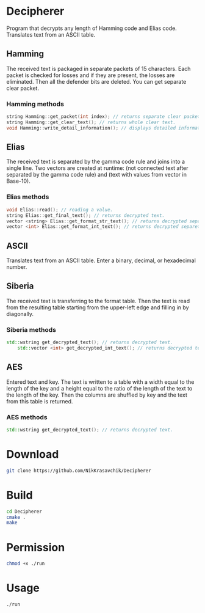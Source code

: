 # Decipherer
Program that decrypts any length of Hamming code and Elias code. Translates text from an ASCII table.

## Hamming
The received text is packaged in separate packets of 15 characters. Each packet is checked for losses and if they are present, the losses are eliminated. Then all the defender bits are deleted. You can get separate clear packet.

### Hamming methods
```c++
string Hamming::get_packet(int index); // returns separate clear packet.
string Hamming::get_clear_text(); // returns whole clear text.
void Hamming::write_detail_information(); // displays detailed information about each package.
```

## Elias
The received text is separated by the gamma code rule and joins into a single line. 
Two vectors are created at runtime: <string> (not connected text after separated by the gamma code rule) and <int> (text with values from vector <string> in Base-10).
  
### Elias methods
```c++
void Elias::read(); // reading a value.
string Elias::get_final_text(); // returns decrypted text.
vector <string> Elias::get_format_str_text(); // returns decrypted separeted text as string.
vector <int> Elias::get_format_int_text(); // returns decrypted separeted text as int.
```
## ASCII
Translates text from an ASCII table. Enter a binary, decimal, or hexadecimal number.

## Siberia
The received text is transferring to the format table. Then the text is read from the resulting table starting from the upper-left edge and filling in by diagonally. 

### Siberia methods
```c++
std::wstring get_decrypted_text(); // returns decrypted text.
	std::vector <int> get_decrypted_int_text(); // returns decrypted text character by character.
```

## AES
Entered text and key. The text is written to a table with a width equal to the length of the key and a height equal to the ratio of the length of the text to the length of the key. Then the columns are shuffled by key and the text from this table is returned.

### AES methods
```c++
std::wstring get_decrypted_text(); // returns decrypted text.
```

# Download
```bash
git clone https://github.com/NikKrasavchik/Decipherer
```

# Build
```bash
cd Decipherer
cmake .
make
```

# Permission
```bash
chmod +x ./run
```

# Usage
```bash
./run
```